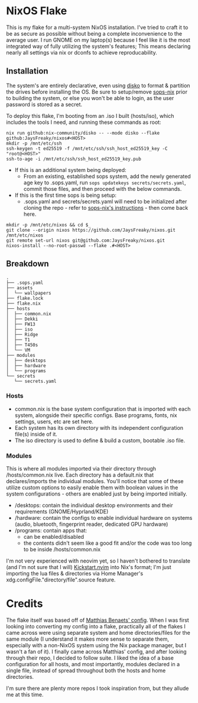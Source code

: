 # NixOS Flake
This is my flake for a multi-system NixOS installation. I've tried to craft it to be as secure as possible without being a complete inconvenience to the average user. I run GNOME on my laptop(s) because I feel like it is the most integrated way of fully utilizing the system's features; This means declaring nearly all settings via nix or dconfs to achieve reproducability.

## Installation
The system's are entirely declarative, even using [disko](https://github.com/nix-community/disko) to format & partition the drives before installing the OS. Be sure to setup/remove [sops-nix](https://github.com/Mic92/sops-nix) prior to building the system, or else you won't be able to login, as the user password is stored as a secret.

To deploy this flake, I'm booting from an .iso I built (hosts/iso), which includes the tools I need, and running these commands as root:

```
nix run github:nix-community/disko -- --mode disko --flake github:JaysFreaky/nixos#<HOST>
mkdir -p /mnt/etc/ssh
ssh-keygen -t ed25519 -f /mnt/etc/ssh/ssh_host_ed25519_key -C "root@<HOST>"
ssh-to-age -i /mnt/etc/ssh/ssh_host_ed25519_key.pub
```

* If this is an additional system being deployed:
    * From an existing, established sops system, add the newly generated age key to .sops.yaml, run `sops updatekeys secrets/secrets.yaml`, commit those files, and then proceed with the below commands.
* If this is the first time sops is being setup:
    * .sops.yaml and secrets/secrets.yaml will need to be initialized after cloning the repo - refer to [sops-nix's instructions](https://github.com/Mic92/sops-nix?tab=readme-ov-file#usage-example) - then come back here.

```
mkdir -p /mnt/etc/nixos && cd $_
git clone --origin nixos https://github.com/JaysFreaky/nixos.git /mnt/etc/nixos
git remote set-url nixos git@github.com:JaysFreaky/nixos.git
nixos-install --no-root-passwd --flake .#<HOST>
```

## Breakdown
```
.
├── .sops.yaml
├── assets
│  └── wallpapers
├── flake.lock
├── flake.nix
├── hosts
│  ├── common.nix
│  ├── Dekki
│  ├── FW13
│  ├── iso
│  ├── Ridge
│  ├── T1
│  ├── T450s
│  └── VM
├── modules
│  ├── desktops
│  ├── hardware
│  └── programs
└── secrets
   └── secrets.yaml
```

### Hosts
* common.nix is the base system configuration that is imported with each system, alongside their specific configs. Base programs, fonts, nix settings, users, etc are set here.
* Each system has its own directory with its independent configuration file(s) inside of it.
* The iso directory is used to define & build a custom, bootable .iso file.

### Modules
This is where all modules imported via their directory through /hosts/common.nix live. Each directory has a default.nix that declares/imports the individual modules. You'll notice that some of these utilize custom options to easily enable them with boolean values in the system configurations - others are enabled just by being imported initially.

* /desktops: contain the individual desktop environments and their requirements (GNOME/Hyprland/KDE)
* /hardware: contain the configs to enable individual hardware on systems (audio, bluetooth, fingerprint reader, dedicated GPU hardware)
* /programs: contain apps that:
    * can be enabled/disabled
    * the contents didn't seem like a good fit and/or the code was too long to be inside /hosts/common.nix

I'm not very experienced with neovim yet, so I haven't bothered to translate (and I'm not sure that I will) [Kickstart.nvim](https://github.com/nvim-lua/kickstart.nvim) into Nix's format; I'm just importing the lua files & directories via Home Manager's xdg.configFile."directory/file".source feature.

# Credits
The flake itself was based off of [Matthias Benaets' config](https://github.com/MatthiasBenaets/nixos-config). When I was first looking into converting my config into a flake, practically all of the flakes I came across were using separate system and home directories/files for the same module (I understand it makes more sense to separate them, especially with a non-NixOS system using the Nix package manager, but I wasn't a fan of it). I finally came across Matthias' config, and after looking through their repo, I decided to follow suite. I liked the idea of a base configuration for all hosts, and most importantly, modules declared in a single file, instead of spread throughout both the hosts and home directories.

I'm sure there are plenty more repos I took inspiration from, but they allude me at this time.
